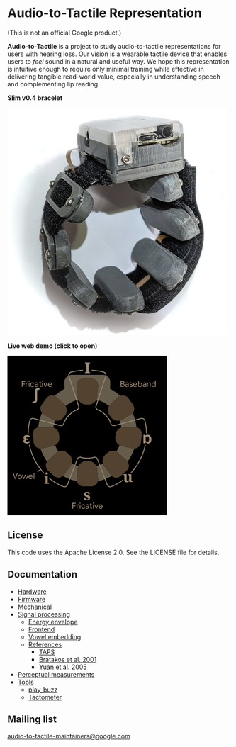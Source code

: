 # Audio-to-Tactile Representation

(This is not an official Google product.)

**Audio-to-Tactile** is a project to study audio-to-tactile representations for
users with hearing loss. Our vision is a wearable tactile device that enables
users to *feel* sound in a natural and useful way. We hope this
representation is intuitive enough to require only minimal training while
effective in delivering tangible read-world value, especially in
understanding speech and complementing lip reading.

**Slim v0.4 bracelet**

![Slim v0.4 bracelet](extras/doc/slim_v0.4.jpg)

**Live web demo (click to open)**

[![Tactile visualization](extras/doc/tactile_visualization.gif)](https://google.github.io/audio-to-tactile/demo/tactile_processor.html)


## License
This code uses the Apache License 2.0. See the LICENSE file for details.


## Documentation

* [Hardware](extras/doc/hardware/index.md)
* [Firmware](extras/doc/firmware/index.md)
* [Mechanical](extras/doc/mechanical/index.md)
* [Signal processing](extras/doc/signal_processing/index.md)
  * [Energy envelope](extras/doc/signal_processing/energy_envelope/index.md)
  * [Frontend](extras/doc/signal_processing/frontend/index.md)
  * [Vowel embedding](extras/doc/signal_processing/vowel_embedding/index.md)
  * [References](extras/doc/signal_processing/references/index.md)
      * [TAPS](extras/doc/signal_processing/references/taps/index.md)
      * [Bratakos et al. 2001](extras/doc/signal_processing/references/bratakos2001/index.md)
      * [Yuan et al. 2005](extras/doc/signal_processing/references/yuan2005/index.md)
* [Perceptual measurements](extras/doc/perceptual_measurements/index.md)
* [Tools](extras/doc/tools/index.md)
  * [play_buzz](extras/doc/tools/play_buzz/index.md)
  * [Tactometer](extras/doc/tools/tactometer/index.md)


## Mailing list
audio-to-tactile-maintainers@google.com

